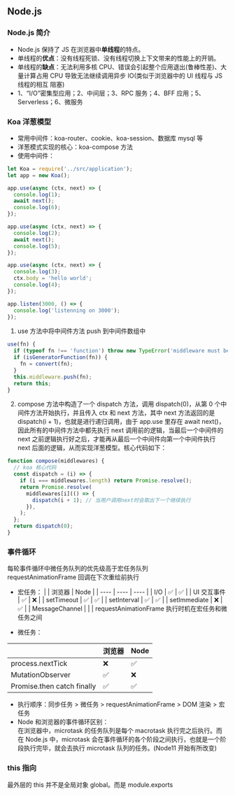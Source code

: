 ## Node.js

### Node.js 简介

- Node.js 保持了 JS 在浏览器中**单线程**的特点。
- 单线程的**优点**：没有线程死锁、没有线程切换上下文带来的性能上的开销。
- 单线程的**缺点**：无法利用多核 CPU、错误会引起整个应用退出(鲁棒性差)、大量计算占用 CPU 导致无法继续调用异步 IO(类似于浏览器中的 UI 线程与 JS 线程的相互 阻塞)
- 1、“I/O”密集型应用；2、中间层；3、RPC 服务；4、BFF 应用；5、Serverless；6、微服务

<!-- ## 作用 -->

<!-- 单独作为后端/作为中间层 -->

<!-- [补充 1](https://zhuanlan.zhihu.com/p/51160124)   -->
<!-- [补充 2](https://www.weipxiu.com/3679.html)   -->
<!-- [补充3](https://blog.csdn.net/brokenkay/article/details/112711241?utm_term=node%E4%B8%AD%E9%97%B4%E5%B1%82%E4%BC%98%E7%82%B9&utm_medium=distribute.pc_aggpage_search_result.none-task-blog-2~all~sobaiduweb~default-6-112711241&spm=3001.4430) -->

### Koa 洋葱模型

- 常用中间件：koa-router、cookie、koa-session、数据库 mysql 等
- 洋葱模式实现的核心：koa-compose 方法
- 使用中间件：

```js
let Koa = require('../src/application');
let app = new Koa();

app.use(async (ctx, next) => {
  console.log(1);
  await next();
  console.log(6);
});

app.use(async (ctx, next) => {
  console.log(2);
  await next();
  console.log(5);
});

app.use(async (ctx, next) => {
  console.log(3);
  ctx.body = 'hello world';
  console.log(4);
});

app.listen(3000, () => {
  console.log('listenning on 3000');
});
```

1. use 方法中将中间件方法 push 到中间件数组中

```js
use(fn) {
  if (typeof fn !== 'function') throw new TypeError('middleware must be a function!');
  if (isGeneratorFunction(fn)) {
    fn = convert(fn);
  }
  this.middleware.push(fn);
  return this;
}
```

2. compose 方法中构造了一个 dispatch 方法，调用 dispatch(0)，从第 0 个中间件方法开始执行，并且传入 ctx 和 next 方法，其中 next 方法返回的是 dispatch(i + 1)，也就是进行递归调用，由于 app.use 里存在 await next()，因此所有的中间件方法中都先执行 next 调用前的逻辑，当最后一个中间件的 next 之前逻辑执行好之后，才能再从最后一个中间件向第一个中间件执行 next 后面的逻辑，从而实现洋葱模型。核心代码如下：

```js
function compose(middlewares) {
  // koa 核心代码
  const dispatch = (i) => {
    if (i === middlewares.length) return Promise.resolve();
    return Promise.resolve(
      middlewares[i](() => {
        dispatch(i + 1); // 当用户调用next时会取出下一个继续执行
      }),
    );
  };
  return dispatch(0);
}
```

### 事件循环

每轮事件循环中微任务队列的优先级高于宏任务队列  
requestAnimationFrame 回调在下次重绘前执行

- 宏任务：
  | | 浏览器 | Node |
  | ---- | ---- | ---- |
  | I/O | ✅ | ✅ |
  | UI 交互事件 | ✅ | ❌ |
  | setTimeout | ✅ | ✅ |
  | setInterval | ✅ | ✅ |
  | setImmediate | ❌ | ✅ |
  | MessageChannel | | |
  requestAnimationFrame 执行时机在宏任务和微任务之间

- 微任务：

|                            | 浏览器 | Node |
| -------------------------- | ------ | ---- |
| process.nextTick           | ❌     | ✅   |
| MutationObserver           | ✅     | ❌   |
| Promise.then catch finally | ✅     | ✅   |

- 执行顺序：同步任务 > 微任务 > requestAnimationFrame > DOM 渲染 > 宏任务
- Node 和浏览器的事件循环区别：  
  在浏览器中，microtask 的任务队列是每个 macrotask 执行完之后执行。而在 Node.js 中，microtask 会在事件循环的各个阶段之间执行，也就是一个阶段执行完毕，就会去执行 microtask 队列的任务。(Node11 开始有所改变)

### this 指向

最外层的 this 并不是全局对象 global。而是 module.exports
